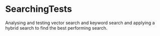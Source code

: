 # SearchingTests
Analysing and testing vector search and keyword search and applying a hybrid search to find the best performing search.

